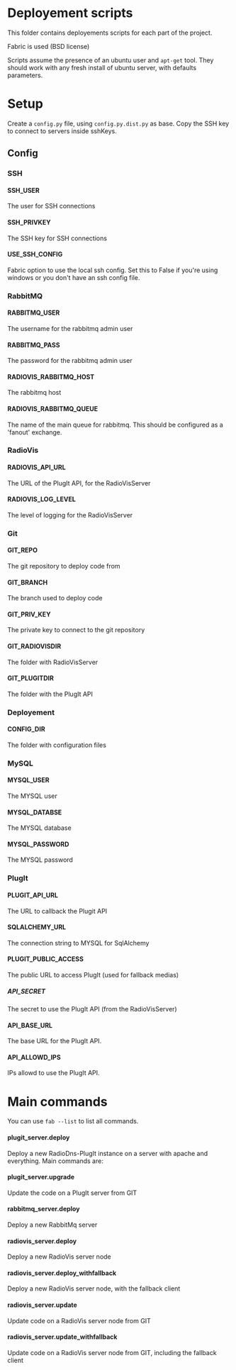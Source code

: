 Deployement scripts
===================

This folder contains deployements scripts for each part of the project.

Fabric is used (BSD license)

Scripts assume the presence of an ubuntu user and `apt-get` tool. They should work with any fresh install of ubuntu server, with defaults parameters.

# Setup

Create a `config.py` file, using `config.py.dist.py` as base. Copy the SSH key to connect to servers inside sshKeys.

## Config

### SSH

#### SSH_USER
The user for SSH connections

#### SSH_PRIVKEY
The SSH key for SSH connections

#### USE_SSH_CONFIG
Fabric option to use the local ssh config. Set this to False if you're using windows or you don't have an ssh config file.

### RabbitMQ

#### RABBITMQ_USER
The username for the rabbitmq admin user

#### RABBITMQ_PASS
The password for the rabbitmq admin user

#### RADIOVIS_RABBITMQ_HOST
The rabbitmq host

#### RADIOVIS_RABBITMQ_QUEUE
The name of the main queue for rabbitmq. This should be configured as a 'fanout' exchange.

### RadioVis

#### RADIOVIS_API_URL
The URL of the PlugIt API, for the RadioVisServer

#### RADIOVIS_LOG_LEVEL
The level of logging for the RadioVisServer

### Git

#### GIT_REPO
The git repository to deploy code from

#### GIT_BRANCH
The branch used to deploy code

#### GIT_PRIV_KEY
The private key to connect to the git repository

#### GIT_RADIOVISDIR
The folder with RadioVisServer

#### GIT_PLUGITDIR
The folder with the PlugIt API

### Deployement

#### CONFIG_DIR
The folder with configuration files

### MySQL

#### MYSQL_USER 
The MYSQL user

#### MYSQL_DATABSE 
The MYSQL database

#### MYSQL_PASSWORD
The MYSQL password

### PlugIt 

#### PLUGIT_API_URL
The URL to callback the Plugit API

#### SQLALCHEMY_URL
The connection string to MYSQL for SqlAlchemy

#### PLUGIT_PUBLIC_ACCESS
The public URL to access PlugIt (used for fallback medias)

##### API_SECRET
The secret to use the PlugIt API (from the RadioVisServer)

#### API_BASE_URL
The base URL for the PlugIt API.

#### API_ALLOWD_IPS
IPs allowd to use the PlugIt API.


# Main commands

You can use `fab --list` to list all commands.

#### plugit_server.deploy

Deploy a new RadioDns-PlugIt instance on a server with apache and everything. Main commands are:

#### plugit_server.upgrade

Update the code on a PlugIt server from GIT

#### rabbitmq_server.deploy

Deploy a new RabbitMq server

#### radiovis_server.deploy

Deploy a new RadioVis server node

#### radiovis_server.deploy_withfallback

Deploy a new RadioVis server node, with the fallback client

#### radiovis_server.update

Update code on a RadioVis server node from GIT

#### radiovis_server.update_withfallback

Update code on a RadioVis server node from GIT, including the fallback client